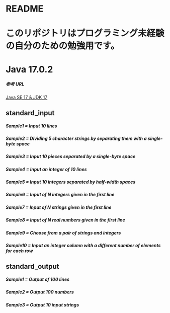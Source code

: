 # README

# このリポジトリはプログラミング未経験の自分のための勉強用です。

# Java 17.0.2

##### 参考 URL

[Java SE 17 & JDK 17](https://docs.oracle.com/javase/jp/17/docs/api/index.html)

## standard_input

##### Sample1 = Input 10 lines

##### Sample2 = Dividing 5 character strings by separating them with a single-byte space

##### Sample3 = Input 10 pieces separated by a single-byte space

##### Sample4 = Input an integer of 10 lines

##### Sample5 = Input 10 integers separated by half-width spaces

##### Sample6 = Input of N integers given in the first line

##### Sample7 = Input of N strings given in the first line

##### Sample8 = Input of N real numbers given in the first line

##### Sample9 = Choose from a pair of strings and integers

##### Sample10 = Input an integer column with a different number of elements for each row

## standard_output

##### Sample1 = Output of 100 lines

##### Sample2 = Output 100 numbers

##### Sample3 = Output 10 input strings